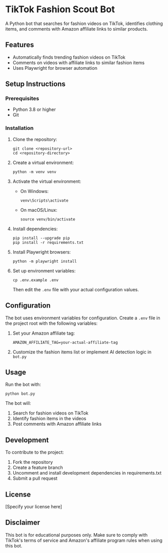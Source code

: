 # TikTok Fashion Scout Bot

A Python bot that searches for fashion videos on TikTok, identifies clothing items, and comments with Amazon affiliate links to similar products.

## Features

- Automatically finds trending fashion videos on TikTok
- Comments on videos with affiliate links to similar fashion items
- Uses Playwright for browser automation

## Setup Instructions

### Prerequisites

- Python 3.8 or higher
- Git

### Installation

1. Clone the repository:
   ```
   git clone <repository-url>
   cd <repository-directory>
   ```

2. Create a virtual environment:
   ```
   python -m venv venv
   ```

3. Activate the virtual environment:
   - On Windows:
     ```
     venv\Scripts\activate
     ```
   - On macOS/Linux:
     ```
     source venv/bin/activate
     ```

4. Install dependencies:
   ```
   pip install --upgrade pip
   pip install -r requirements.txt
   ```

5. Install Playwright browsers:
   ```
   python -m playwright install
   ```

6. Set up environment variables:
   ```
   cp .env.example .env
   ```
   Then edit the `.env` file with your actual configuration values.

## Configuration

The bot uses environment variables for configuration. Create a `.env` file in the project root with the following variables:

1. Set your Amazon affiliate tag:
   ```
   AMAZON_AFFILIATE_TAG=your-actual-affiliate-tag
   ```

2. Customize the fashion items list or implement AI detection logic in `bot.py`

## Usage

Run the bot with:
```
python bot.py
```

The bot will:
1. Search for fashion videos on TikTok
2. Identify fashion items in the videos 
3. Post comments with Amazon affiliate links

## Development

To contribute to the project:

1. Fork the repository
2. Create a feature branch
3. Uncomment and install development dependencies in requirements.txt
4. Submit a pull request

## License

[Specify your license here]

## Disclaimer

This bot is for educational purposes only. Make sure to comply with TikTok's terms of service and Amazon's affiliate program rules when using this bot.

